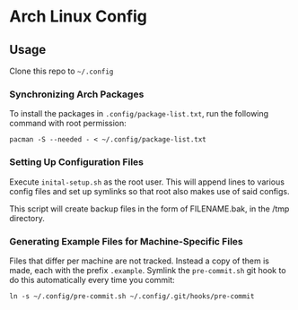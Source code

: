 # Arch Linux Config

## Usage

Clone this repo to `~/.config`

### Synchronizing Arch Packages

To install the packages in `.config/package-list.txt`, run the following command with root permission:
```
pacman -S --needed - < ~/.config/package-list.txt
```

### Setting Up Configuration Files

Execute `inital-setup.sh` as the root user. This will append lines to various config files and set up symlinks so that root also makes use of said configs.

This script will create backup files in the form of FILENAME.bak, in the /tmp directory.

### Generating Example Files for Machine-Specific Files

Files that differ per machine are not tracked. Instead a copy of them is made, each with the prefix `.example`. Symlink the `pre-commit.sh` git hook to do this automatically every time you commit:

```
ln -s ~/.config/pre-commit.sh ~/.config/.git/hooks/pre-commit
```
